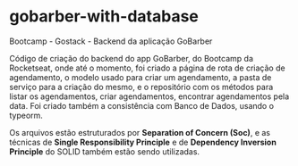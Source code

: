 # gobarber-with-database
Bootcamp - Gostack - Backend da aplicação GoBarber


Código de criação do backend do app GoBarber, do Bootcamp da Rocketseat, onde até o momento,
foi criado a página de rota de criação de agendamento, o modelo usado para criar um agendamento,
a pasta de serviço para a criação do mesmo, e o repositório com os métodos para listar os agendamentos,
criar agendamentos, encontrar agendamentos pela data.
Foi criado também a consistência com Banco de Dados, usando o typeorm.


Os arquivos estão estruturados por **Separation of Concern (Soc)**, e as técnicas de **Single Responsibility Principle** e de **Dependency Inversion Principle** 
do SOLID também estão sendo utilizadas.
